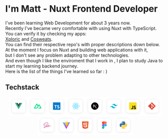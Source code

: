 # I'm Matt - Nuxt Frontend Developer

I've been learning Web Development for about 3 years now.<br>
Recently I've became very comfortable with using Nuxt with TypeScript.<br>
You can verify it by checking my apps:<br>
[Xploric](https://xploric.vercel.app) and [Cosweats](https://cosweats.vercel.app).<br>
You can find their respective repo's with proper descriptions down below.<br>
At the moment I focus on Nuxt and building web applications with it,<br>
but I don't see any problem adapting to other technologies.<br>
And even though I like the enviroment that I work in , I plan to study Java to start my learning backend journey.<br>
Here is the list of the things I've learned so far : )<br>

## Techstack

<div style="display: flex; flex-wrap: wrap; justify-content: center; align-items: center;">
  <img src="./vue.png" alt="Vue" width="60" height="60" />
  <img src="./nuxt.png" alt="Nuxt" width="60" height="60" />
  <img src="./typescript.png" alt="Typescript" width="60" height="60" />
  <img src="./react.png" alt="React" width="60" height="60" />
  <img src="./nextjs.png" alt="Nextjs" width="60" height="60" />
  <img src="./tailwind.png" alt="Tailwind" width="60" height="60" />
  <img src="./js.png" alt="Javascript" width="60" height="60" />
  <img src="./git.png" alt="Git" width="60" height="60" />
  <img src="./sass.png" alt="Sass" width="60" height="60" />
  <img src="./vite.png" alt="Vite" width="60" height="60" />
  <img src="./html5.png" alt="HTML" width="60" height="60" />
  <img src="./figma.png" alt="Figma" width="60" height="60" />
  <img src="./python.png" alt="Python" width="60" height="60" />
</div>


